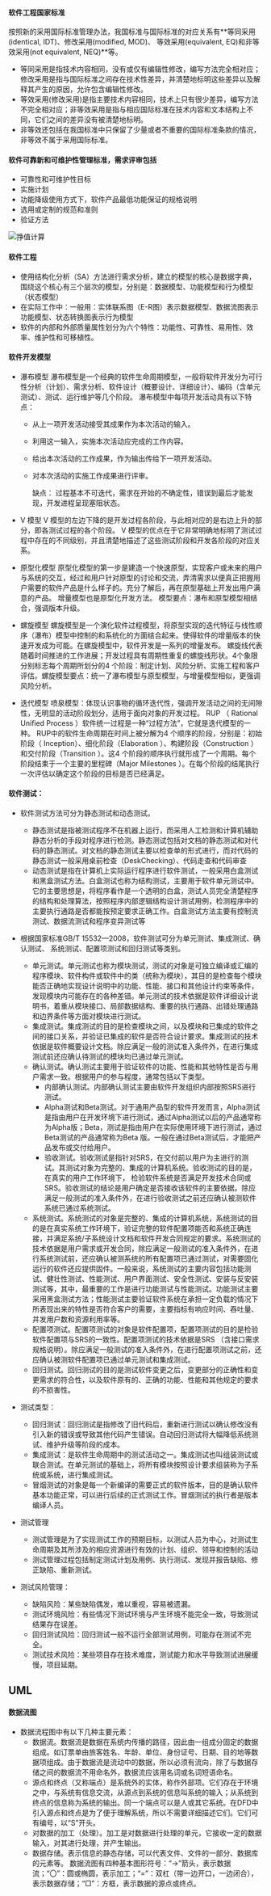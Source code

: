 #### 软件工程国家标准

按照新的采用国际标准管理办法，我国标准与国际标准的对应关系有**等同采用(identical, IDT)、修改采用(modified, MOD)、 等效采用(equivalent, EQ)和非等效采用(not equivalent, NEQ)**等。

- 等同采用是指技术内容相同，没有或仅有编辑性修改，编写方法完全相对应；修改采用是指与国际标准之间存在技术性差异，并清楚地标明这些差异以及解释其产生的原因，允许包含编辑性修改。
- 等效采用(修改采用)是指主要技术内容相同，技术上只有很少差异，编写方法不完全相对应；非等效采用是指与相应国际标准在技术内容和文本结构上不同，它们之间的差异没有被清楚地标明。
- 非等效还包括在我国标准中只保留了少量或者不重要的国际标准条款的情况，非等效不属于采用国际标准。



#### 软件可靠新和可维护性管理标准，需求评审包括

- 可靠性和可维护性目标
- 实施计划
- 功能降级使用方式下，软件产品最低功能保证的规格说明
- 选用或定制的规范和准则
- 验证方法



![挣值计算](https://github.com/youcai922/gaoxiang2022/blob/main/99src/软件生命周期的过程、活动和任务.png?raw=true)



#### 软件工程

- 使用结构化分析（SA）方法进行需求分析，建立的模型的核心是数据字典，围绕这个核心有三个层次的模型，分别是：数据模型、功能模型和行为模型（状态模型）
- 在实际工作中：一般用：实体联系图（E-R图）表示数据模型、数据流图表示功能模型、状态转换图表示行为模型
- 软件的内部和外部质量属性划分为六个特性：功能性、可靠性、易用性、效率、维护性和可移植性。



#### 软件开发模型

- 瀑布模型
  瀑布模型是一个经典的软件生命周期模型，一般将软件开发分为可行性分析（计划）、需求分析、软件设计（概要设计、详细设计）、编码（含单元测试）、测试、运行维护等几个阶段。
  瀑布模型中每项开发活动具有以下特点：

  - 从上一项开发活动接受其成果作为本次活动的输入。

  - 利用这一输入，实施本次活动应完成的工作内容。

  - 给出本次活动的工作成果，作为输出传给下一项开发活动。

  - 对本次活动的实施工作成果进行评审。

    缺点： 过程基本不可迭代，需求在开始的不确定性，错误到最后才能发现，开发进程呈现塞阻状态。

- V 模型
  V 模型的左边下降的是开发过程各阶段，与此相对应的是右边上升的部分，即各测试过程的各个阶段。
  V 模型的优点在于它非常明确地标明了测试过程中存在的不同级别，并且清楚地描述了这些测试阶段和开发各阶段的对应关系。

- 原型化模型
  原型化模型的第一步是建造一个快速原型，实现客户或未来的用户与系统的交互，经过和用户针对原型的讨论和交流，弄清需求以便真正把握用户需要的软件产品是什么样子的。充分了解后，再在原型基础上开发出用户满意的产品。
  增量模型也是原型化开发方法。
  模型要点：瀑布和原型模型相结合，强调版本升级。

- 螺旋模型
  螺旋模型是一个演化软件过程模型，将原型实现的迭代特征与线性顺序（瀑布）模型中控制的和系统化的方面结合起来。使得软件的增量版本的快速开发成为可能。在螺旋模型中，软件开发是一系列的增量发布。
  螺旋线代表随着时间推进的工作进展；开发过程具有周期性重复的螺旋线形状。4个象限分别标志每个周期所划分的4 个阶段：制定计划、风险分析、实施工程和客户评估。螺旋模型要点：统一了瀑布模型与原型模型，与增量模型相似，更强调风险分析。

- 迭代模型
  喷泉模型：体现认识事物的循环迭代性，强调开发活动之间的无间隙性，无明显的活动阶段划分，适用于面向对象的开发过程。
  RUP （ Rational Unified Process ）软件统一过程是一种“过程方法”，它就是迭代模型的一种。
  RUP中的软件生命周期在时间上被分解为4 个顺序的阶段，分别是：初始阶段（ Inception）、细化阶段（Elaboration ）、构建阶段（Construction ）和交付阶段（Transition ）。这4 个阶段的顺序执行就形成了一个周期。每个阶段结束于一个主要的里程碑（Major Milestones ）。在每个阶段的结尾执行一次评估以确定这个阶段的目标是否已经满足。



#### 软件测试：

- 软件测试方法可分为静态测试和动态测试。
  - 静态测试是指被测试程序不在机器上运行，而采用人工检测和计算机辅助静态分析的手段对程序进行检测。静态测试包括对文档的静态测试和对代码的静态测试。对文档的静态测试主要以检查单的形式进行，而对代码的静态测试一般采用桌前检查（DeskChecking）、代码走查和代码审查
  - 动态测试是指在计算机上实际运行程序进行软件测试，一般采用白盒测试和黑盒测试方法。白盒测试也称为结构测试，主要用于软件单元测试中。它的主要思想是，将程序看作是一个透明的白盒，测试人员完全清楚程序的结构和处理算法，按照程序内部逻辑结构设计测试用例，检测程序中的主要执行通路是否都能按预定要求正确工作。白盒测试方法主要有控制流测试、数据流测试和程序变异测试等
- 根据国家标准GB/T 15532—2008，软件测试可分为单元测试、集成测试、确认测试、 系统测试、配置项测试和回归测试等类别。
  - 单元测试。单元测试也称为模块测试，测试的对象是可独立编译或汇编的程序模块、软件构件或软件中的类（统称为模块），其目的是检查每个模块能否正确地实现设计说明中的功能、性能、接口和其他设计约束等条件，发现模块内可能存在的各种差错。单元测试的技术依据是软件详细设计说明书，着重从模块接口、局部数据结构、重要的执行通路、出错处理通路和边界条件等方面对模块进行测试。
  - 集成测试。集成测试的目的是检查模块之间，以及模块和已集成的软件之间的接口关系，并验证已集成的软件是否符合设计要求。集成测试的技术依据是软件概要设计文档。除应满足一般的测试准入条件外，在进行集成测试前还应确认待测试的模块均已通过单元测试。
  - 确认测试。确认测试主要用于验证软件的功能、性能和其他特性是否与用户需求一致。根据用户的参与程度，通常包括以下类型。
    - 内部确认测试。内部确认测试主要由软件开发组织内部按照SRS进行测试。
    - Alpha测试和Beta测试。对于通用产品型的软件开发而言，Alpha测试是指由用户在开发环境下进行测试，通过Alpha测试以后的产品通常称为Alpha版；Beta，测试是指由用户在实际使用环境下进行测试，通过Beta测试的产品通常称为Beta 版。一般在通过Beta测试后，才能把产品发布或交付给用户。
    - 验收测试。验收测试是指针对SRS，在交付前以用户为主进行的测试。其测试对象为完整的、集成的计算机系统。验收测试的目的是，在真实的用户工作环境下， 检验软件系统是否满足开发技术合同或SRS。验收测试的结论是用户确定是否接收该软件的主要依据。除应满足一般测试的准入条件外，在进行验收测试之前还应确认被测软件系统已通过系统测试。
  - 系统测试。系统测试的对象是完整的、集成的计算机系统，系统测试的目的是在真实系统工作环境下，验证完整的软件配置项能否和系统正确连接，并满足系统/子系统设计文档和软件开发合同规定的要求。系统测试的技术依据是用户需求或开发合同，除应满足一般测试的准入条件外，在进行系统测试前，还应确认被测系统的所有配置项已通过测试，对需要固化运行的软件还应提供固件。一般来说，系统测试的主要内容包括功能测试、健壮性测试、性能测试、用户界面测试、安全性测试、安装与反安装测试等，其中，最重要的工作是进行功能测试与性能测试。功能测试主要采用黑盒测试方法；性能测试主要验证软件系统在承担一定负载的情况下所表现出来的特性是否符合客户的需要，主要指标有响应时间、吞吐量、并发用户数和资源利用率等。
  - 配置项测试。配置项测试的对象是软件配置项，配置项测试的目的是检验软件配置项与SRS的一致性。配置项测试的技术依据是SRS （含接口需求规格说明）。除应满足一般测试的准入条件外，在进行配置项测试之前，还应确认被测软件配置项已通过单元测试和集成测试。
  - 回归测试。回归测试的目的是测试软件变更之后，变更部分的正确性和变更需求的符合性，以及软件原有的、正确的功能、性能和其他规定的要求的不损害性。

- 测试类型：
  - 回归测试：回归测试是指修改了旧代码后，重新进行测试以确认修改没有引入新的错误或导致其他代码产生错误。自动回归测试将大幅降低系统测试、维护升级等阶段的成本。
  - 集成测试：是软件生命周期中的测试活动之一。集成测试也叫组装测试或联合测试。在单元测试的基础上，将所有模块按照设计要求组装称为子系统或系统，进行集成测试。
  - 冒烟测试的对象是每一个新编译的需要正式的软件版本，目的是确认软件基本功能正常，可以进行后续的正式测试工作。冒烟测试的执行者是版本编译人员。

- 测试管理
  - 测试管理是为了实现测试工作的预期目标，以测试人员为中心，对测试生命周期及其所涉及的相应资源进行有效的计划、组织、领导和控制的活动
  - 测试管理过程包括制定测试计划及用例、执行测试、发现并报告缺陷、修正缺陷、重新测试。

- 测试风险管理：
  - 缺陷风险：某些缺陷偶发，难以重视，容易被遗漏。
  - 测试环境风险：有些情况下测试环境与产生环境不能完全一致，导致测试结果存在误差。
  - 回归测试风险：回归测试一般不运行全部测试用例，可能存在测试不完全。
  - 测试技术风险：某些项目存在技术难度，测试能力和水平导致测试进展缓慢，项目延期。

## UML

#### 数据流图

- 数据流程图中有以下几种主要元素：
  - 数据流。数据流是数据在系统内传播的路径，因此由一组成分固定的数据组成。如订票单由旅客姓名、年龄、单位、身份证号、日期、目的地等数据项组成。由于数据流是流动中的数据，所以必须有流向，除了与数据存储之间的数据流不用命名外，数据流应该用名词或名词短语命名。
  - 源点和终点（又称端点）是系统外的实体，称作外部项。它们存在于环境之中，与系统有信息交流，从源点到系统的信息叫系统的输入；从系统到终点的信息称为系统的输出。同一个端点可以是人或其它系统。在DFD中引入源点和终点是为了便于理解系统，所以不需要详细描述它们。它们可有编号，以“S”开头。
  - 对数据的加工（处理）。加工是对数据进行处理的单元，它接收一定的数据输入，对其进行处理，并产生输出。
  - 数据存储。表示信息的静态存储，可以代表文件、文件的一部分、数据库的元素等。
    数据流图有四种基本图形符号：“→”箭头，表示数据流；“〇”：圆或椭圆，表示加工；“=”：双杠（带一边开口，一边闭合），表示数据存储；“□”：方框，表示数据的源点或终点。